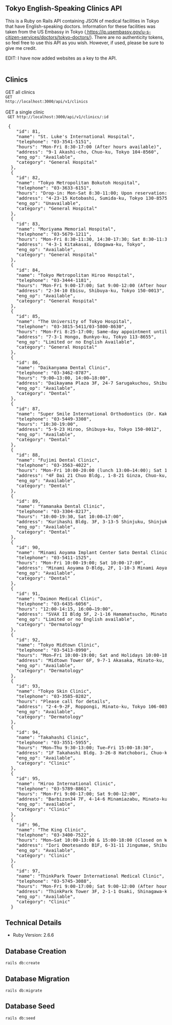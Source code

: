 ## Tokyo English-Speaking Clinics API

This is a Ruby on Rails API containing JSON of medical facilities in Tokyo that have English-speaking doctors. Information for these facilities was taken from the US Embassy in Tokyo (<a href a = "https://jp.usembassy.gov/u-s-citizen-services/doctors/tokyo-doctors/"> https://jp.usembassy.gov/u-s-citizen-services/doctors/tokyo-doctors/</a>). There are no authenticity tokens, so feel free to use this API as you wish. However, if used, please be sure to give me credit.

EDIT: I have now added websites as a key to the API.
<br>
<br>
## Clinics
GET all clinics
<br>
<code>GET http://localhost:3000/api/v1/clinics</code>
<br>
<br>
GET a single clinic
<br>
<code> GET http://localhost:3000/api/v1/clinics/:id</code>
<br>
<pre> {
    "id": 81,
    "name": "St. Luke's International Hospital",
    "telephone": "03-3541-5151",
    "hours": "Mon-Fri 8:30-17:00 (After hours available)",
    "address": "9-1 Akashi-cho, Chuo-ku, Tokyo 104-8560",
    "eng_op": "Available",
    "category": "General Hospital"
  },
  {
    "id": 82,
    "name": "Tokyo Metropolitan Bokutoh Hospital",
    "telephone": "03-3633-6151",
    "hours": "Drop-in: Mon-Sat 8:30-11:00; Upon reservation: Mon-Sat 9:00-17:00 (After hours available for emergencies only)",
    "address": "4-23-15 Kotobashi, Sumida-ku, Tokyo 130-8575",
    "eng_op": "Unavailable",
    "category": "General Hospital"
  },
  {
    "id": 83,
    "name": "Moriyama Memorial Hospital",
    "telephone": "03-5679-1211",
    "hours": "Mon-Fri 8:30-11:30, 14:30-17:30; Sat 8:30-11:30 (After hours available)",
    "address": "4-3-1 Kitakasai, Edogawa-ku, Tokyo",
    "eng_op": "Available",
    "category": "General Hospital"
  },
  {
    "id": 84,
    "name": "Tokyo Metropolitan Hiroo Hospital",
    "telephone": "03-3444-1181",
    "hours": "Mon-Fri 9:00-17:00; Sat 9:00-12:00 (After hours available for emergencies only)",
    "address": "2-34-10 Ebisu, Shibuya-ku, Tokyo 150-0013",
    "eng_op": "Available",
    "category": "General Hospital"
  },
  {
    "id": 85,
    "name": "The University of Tokyo Hospital",
    "telephone": "03-3815-5411/03-5800-8630",
    "hours": "Mon-Fri 8:25-17:00; Same-day appointment until 11:00 (After hours available)",
    "address": "7-3-1 Hongo, Bunkyo-ku, Tokyo 113-8655",
    "eng_op": "Limited or no English Available",
    "category": "General Hospital"
  },
  {
    "id": 86,
    "name": "Daikanyama Dental Clinic",
    "telephone": "03-3462-0787",
    "hours": "9:00–13:00, 14:00–18:00",
    "address": "Daikayama Plaza 3F, 24-7 Sarugakuchou, Shibuya-ku, Tokyo 150-0033",
    "eng_op": "Available",
    "category": "Dental"
  },
  {
    "id": 87,
    "name": "Super Smile International Orthodontics (Dr. Kaku’s Office) – Hiroo",
    "telephone": "03-5449-3308",
    "hours": "10:30-19:00",
    "address": "5-9-23 Hiroo, Shibuya-ku, Tokyo 150-0012",
    "eng_op": "Available",
    "category": "Dental"
  },
  {
    "id": 88,
    "name": "Fujimi Dental Clinic",
    "telephone": "03-3563-4022",
    "hours": "Mon-Fri 10:00-20:00 (lunch 13:00–14:00); Sat 10:00-18:00 (lunch 13:00–14:00); English available: Mon, Wed, Fri 10:00-17:00, Tue, Thur, Sat 10:00-18:00",
    "address": "4F Dai 21 Chuo Bldg., 1-8-21 Ginza, Chuo-ku, Tokyo 104-0061",
    "eng_op": "Available",
    "category": "Dental"
  },
  {
    "id": 89,
    "name": "Yamanaka Dental Clinic",
    "telephone": "03-3304-8217",
    "hours": "10:00-19:30, Sat 10:00–17:00",
    "address": "Kurihashi Bldg. 3F, 3-13-5 Shinjuku, Shinjuku-ku, Tokyo 160-0022",
    "eng_op": "Available",
    "category": "Dental"
  },
  {
    "id": 90,
    "name": "Minami Aoyama Implant Center Sato Dental Clinic",
    "telephone": "03-5411-1525",
    "hours": "Mon-Fri 10:00-19:00; Sat 10:00-17:00",
    "address": "Minami Aoyama D-Bldg, 2F, 1-10-3 Minami Aoyama, Minato-ku, Tokyo 107-0062",
    "eng_op": "Available",
    "category": "Dental"
  },
  {
    "id": 91,
    "name": "Daimon Medical Clinic",
    "telephone": "03-6435-6056",
    "hours": "12:00-14:15, 16:00–19:00",
    "address": "SVAX II Bldg 5F, 2-1-16 Hamamatsucho, Minato-ku, Tokyo 105-0013",
    "eng_op": "Limited or no English available",
    "category": "Dermatology"
  },
  {
    "id": 92,
    "name": "Tokyo Midtown Clinic",
    "telephone": "03-5413-8990",
    "hours": "Mon–Fri 10:00-19:00; Sat and Holidays 10:00-18:00",
    "address": "Midtown Tower 6F, 9-7-1 Akasaka, Minato-ku, Tokyo 107-6206",
    "eng_op": "Available",
    "category": "Dermatology"
  },
  {
    "id": 93,
    "name": "Tokyo Skin Clinic",
    "telephone": "03-3585-0282",
    "hours": "Please call for details",
    "address": "2-4-9-2F, Roppongi, Minato-ku, Tokyo 106-0032",
    "eng_op": "Available",
    "category": "Dermatology"
  },
  {
    "id": 94,
    "name": "Takahashi Clinic",
    "telephone": "03-3551-5955",
    "hours": "Mon–Thu 9:30-13:00; Tue–Fri 15:00-18:30",
    "address": "1F Takahashi Bldg. 3-26-8 Hatchobori, Chuo-ku, Tokyo 104-0032",
    "eng_op": "Available",
    "category": "Clinic"
  },
  {
    "id": 95,
    "name": "Hiroo International Clinic",
    "telephone": "03-5789-8861",
    "hours": "Mon-Fri 9:00-17:00; Sat 9:00-12:00",
    "address": "Barbizon34 7F, 4-14-6 Minamiazabu, Minato-ku, Tokyo 106-0047",
    "eng_op": "available",
    "category": "Clinic"
  },
  {
    "id": 96,
    "name": "The King Clinic",
    "telephone": "03-3400-7522",
    "hours": "Mon–Sat 10:00-13:00 & 15:00-18:00 (Closed on Wed & Sun)",
    "address": "Iori Omotesando B1F, 6-31-11 Jingumae, Shibuya-ku, Tokyo 150-0001",
    "eng_op": "Available",
    "category": "Clinic"
  },
  {
    "id": 97,
    "name": "ThinkPark Tower International Medical Clinic",
    "telephone": "03-5745-3088",
    "hours": "Mon-Fri 9:00-17:00; Sat 9:00-12:00 (After hours available)",
    "address": "ThinkPark Tower 3F, 2-1-1 Osaki, Shinagawa-ku, Tokyo 141-6003",
    "eng_op": "Available",
    "category": "Clinic"
  }</pre>

## Technical Details
<ul>
  <li>Ruby Version: 2.6.6</li>
</ul>

## Database Creation
<code>rails db:create</code>

## Database Migration
<code>rails db:migrate</code>

## Database Seed
<code>rails db:seed</code>
